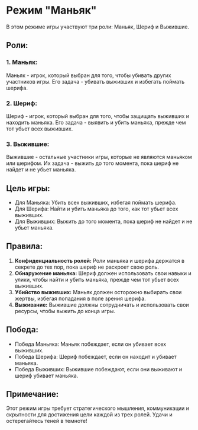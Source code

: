 # Режим "Маньяк"

В этом режиме игры участвуют три роли: Маньяк, Шериф и Выжившие.

## Роли:

### 1. Маньяк:
Маньяк - игрок, который выбран для того, чтобы убивать других участников игры. Его задача - убивать выживших и избегать поймать шерифа.

### 2. Шериф:
Шериф - игрок, который выбран для того, чтобы защищать выживших и находить маньяка. Его задача - выявить и убить маньяка, прежде чем тот убьет всех выживших.

### 3. Выжившие:
Выжившие - остальные участники игры, которые не являются маньяком или шерифом. Их задача - выжить до того момента, пока шериф не найдет и не убьет маньяка.

## Цель игры:

- Для Маньяка: Убить всех выживших, избегая поймать шерифа.
- Для Шерифа: Найти и убить маньяка до того, как тот убьет всех выживших.
- Для Выживших: Выжить до того момента, пока шериф не найдет и не убьет маньяка.

## Правила:

1. **Конфиденциальность ролей:** Роли маньяка и шерифа держатся в секрете до тех пор, пока шериф не раскроет свою роль.
2. **Обнаружение маньяка:** Шериф должен использовать свои навыки и улики, чтобы найти и убить маньяка, прежде чем тот убьет всех выживших.
3. **Убийство выживших:** Маньяк должен осторожно выбирать свои жертвы, избегая попадания в поле зрения шерифа.
4. **Выживание:** Выжившие должны сотрудничать и использовать свои ресурсы, чтобы выжить до конца игры.

## Победа:

- Победа Маньяка: Маньяк побеждает, если он убивает всех выживших.
- Победа Шерифа: Шериф побеждает, если он находит и убивает маньяка.
- Победа Выживших: Выжившие побеждают, если они выживают и шериф убивает маньяка.

## Примечание:

Этот режим игры требует стратегического мышления, коммуникации и скрытности для достижения цели каждой из трех ролей. Удачи и остерегайтесь теней в темноте!

